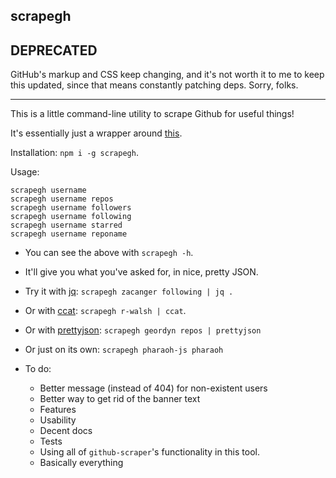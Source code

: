 ## scrapegh

## DEPRECATED

GitHub's markup and CSS keep changing, and it's not worth it to me to keep this
updated, since that means constantly patching deps. Sorry, folks.

--------

This is a little command-line utility to scrape Github for useful things!

It's essentially just a wrapper around [this](https://github.com/nelsonic/github-scraper).

Installation: `npm i -g scrapegh`.

Usage:

```
scrapegh username
scrapegh username repos
scrapegh username followers
scrapegh username following
scrapegh username starred
scrapegh username reponame
```

* You can see the above with `scrapegh -h`.
* It'll give you what you've asked for, in nice, pretty JSON.
* Try it with [jq](https://stedolan.github.io/jq/): `scrapegh zacanger following | jq .`
* Or with [ccat](https://github.com/jingweno/ccat): `scrapegh r-walsh | ccat`.
* Or with [prettyjson](https://www.npmjs.com/package/prettyjson): `scrapegh geordyn repos | prettyjson`
* Or just on its own: `scrapegh pharaoh-js pharaoh`

* To do:
  * Better message (instead of 404) for non-existent users
  * Better way to get rid of the banner text
  * Features
  * Usability
  * Decent docs
  * Tests
  * Using all of `github-scraper`'s functionality in this tool.
  * Basically everything
